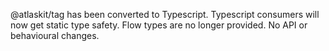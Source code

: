 @atlaskit/tag has been converted to Typescript. Typescript consumers will now get static type safety. Flow types are no longer provided. No API or behavioural changes.